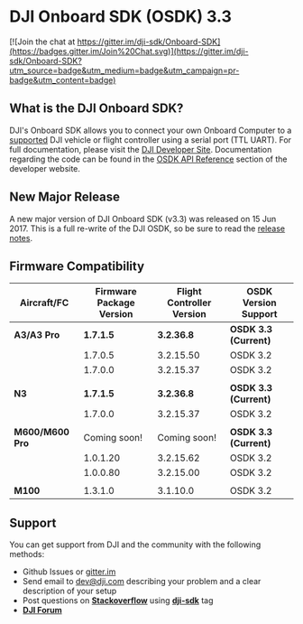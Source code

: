 # DJI Onboard SDK (OSDK) 3.3

[![Join the chat at https://gitter.im/dji-sdk/Onboard-SDK](https://badges.gitter.im/Join%20Chat.svg)](https://gitter.im/dji-sdk/Onboard-SDK?utm_source=badge&utm_medium=badge&utm_campaign=pr-badge&utm_content=badge)

## What is the DJI Onboard SDK?

DJI's Onboard SDK allows you to connect your own Onboard Computer to a [supported](https://developer.dji.com/onboard-sdk/documentation/introduction/osdk-hardware-introduction.html#supported-products) DJI vehicle or flight controller using a serial port (TTL UART). For full documentation, please visit the [DJI Developer Site](https://developer.dji.com/onboard-sdk/documentation/). Documentation regarding the code can be found in the [OSDK API Reference](https://developer.dji.com/onboard-api-reference/index.html) section of the developer website.

## New Major Release

A new major version of DJI Onboard SDK (v3.3) was released on 15 Jun 2017. This is a full re-write of the DJI OSDK, so be sure to read the [release notes](https://developer.dji.com/onboard-sdk/documentation/appendix/releaseNotes.html).

## Firmware Compatibility

| Aircraft/FC       | Firmware Package Version | Flight Controller Version  | OSDK Version Support      |
|---------------    |--------------------------|----------------------------|----------------------     |
| **A3/A3 Pro**     | **1.7.1.5**              | **3.2.36.8**               | **OSDK 3.3 (Current)**    |
|                   | 1.7.0.5                  | 3.2.15.50                  | OSDK 3.2                  |
|                   | 1.7.0.0                  | 3.2.15.37                  | OSDK 3.2                  |
|                   |                          |                            |                           |
| **N3**            | **1.7.1.5**              | **3.2.36.8**               | **OSDK 3.3 (Current)**    |
|                   | 1.7.0.0                  | 3.2.15.37                  | OSDK 3.2                  |
|                   |                          |                            |                           |
| **M600/M600 Pro** | Coming soon!             | Coming soon!               | **OSDK 3.3 (Current)**    |
|                   | 1.0.1.20                 | 3.2.15.62                  | OSDK 3.2                  |
|                   | 1.0.0.80                 | 3.2.15.00                  | OSDK 3.2                  |
|                   |                          |                            |                           |
| **M100**          | 1.3.1.0                  | 3.1.10.0                   | OSDK 3.2                  |


## Support

You can get support from DJI and the community with the following methods:

- Github Issues or [gitter.im](https://gitter.im/dji-sdk/Onboard-SDK)
- Send email to dev@dji.com describing your problem and a clear description of your setup
- Post questions on [**Stackoverflow**](http://stackoverflow.com) using [**dji-sdk**](http://stackoverflow.com/questions/tagged/dji-sdk) tag
- [**DJI Forum**](http://forum.dev.dji.com/en)